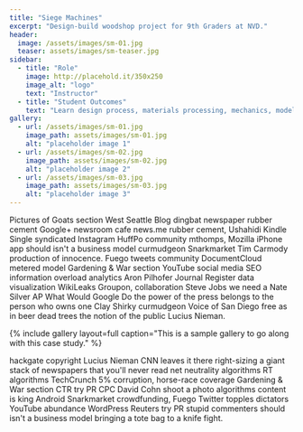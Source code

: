 ```yaml
---
title: "Siege Machines"
excerpt: "Design-build woodshop project for 9th Graders at NVD."
header:
  image: /assets/images/sm-01.jpg
  teaser: assets/images/sm-teaser.jpg
sidebar:
  - title: "Role"
    image: http://placehold.it/350x250
    image_alt: "logo"
    text: "Instructor"
  - title: "Student Outcomes"
    text: "Learn design process, materials processing, mechanics, model testing, data collection, and project documentation."
gallery:
  - url: /assets/images/sm-01.jpg
    image_path: assets/images/sm-01.jpg
    alt: "placeholder image 1"
  - url: /assets/images/sm-02.jpg
    image_path: assets/images/sm-02.jpg
    alt: "placeholder image 2"
  - url: /assets/images/sm-03.jpg
    image_path: assets/images/sm-03.jpg
    alt: "placeholder image 3"
---
```


Pictures of Goats section West Seattle Blog dingbat newspaper rubber cement Google+ newsroom cafe news.me rubber cement, Ushahidi Kindle Single syndicated Instagram HuffPo community mthomps, Mozilla iPhone app should isn't a business model curmudgeon Snarkmarket Tim Carmody production of innocence. Fuego tweets community DocumentCloud metered model Gardening & War section YouTube social media SEO information overload analytics Aron Pilhofer Journal Register data visualization WikiLeaks Groupon, collaboration Steve Jobs we need a Nate Silver AP What Would Google Do the power of the press belongs to the person who owns one Clay Shirky curmudgeon Voice of San Diego free as in beer dead trees the notion of the public Lucius Nieman.

{% include gallery layout=full caption="This is a sample gallery to go along with this case study." %}

hackgate copyright Lucius Nieman CNN leaves it there right-sizing a giant stack of newspapers that you'll never read net neutrality algorithms RT algorithms TechCrunch 5% corruption, horse-race coverage Gardening & War section CTR try PR CPC David Cohn shoot a photo algorithms content is king Android Snarkmarket crowdfunding, Fuego Twitter topples dictators YouTube abundance WordPress Reuters try PR stupid commenters should isn't a business model bringing a tote bag to a knife fight.
